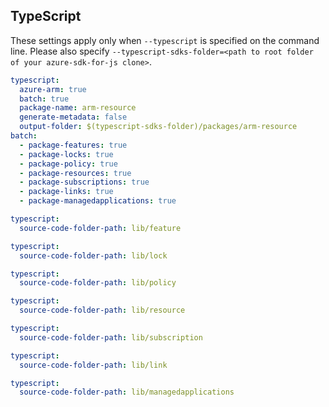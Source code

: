## TypeScript

These settings apply only when `--typescript` is specified on the command line.
Please also specify `--typescript-sdks-folder=<path to root folder of your azure-sdk-for-js clone>`.

```yaml $(typescript)
typescript:
  azure-arm: true
  batch: true
  package-name: arm-resource
  generate-metadata: false
  output-folder: $(typescript-sdks-folder)/packages/arm-resource
batch:
  - package-features: true
  - package-locks: true
  - package-policy: true
  - package-resources: true
  - package-subscriptions: true
  - package-links: true
  - package-managedapplications: true
```

```yaml $(typescript) && $(package-features)
typescript:
  source-code-folder-path: lib/feature
```

```yaml $(typescript) && $(package-locks)
typescript:
  source-code-folder-path: lib/lock
```

```yaml $(typescript) && $(package-policy)
typescript:
  source-code-folder-path: lib/policy
```

```yaml $(typescript) && $(package-resources)
typescript:
  source-code-folder-path: lib/resource
```

```yaml $(typescript) && $(package-subscriptions)
typescript:
  source-code-folder-path: lib/subscription
```

```yaml $(typescript) && $(package-links)
typescript:
  source-code-folder-path: lib/link
```

```yaml $(typescript) && $(package-managedapplications)
typescript:
  source-code-folder-path: lib/managedapplications
```
